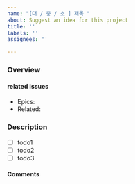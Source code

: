 ```yaml
---
name: "[대 / 중 / 소 ] 제목 "
about: Suggest an idea for this project
title: ''
labels: ''
assignees: ''

---
```


### Overview

#### related issues

- Epics:
- Related:

### Description

- [ ] todo1
- [ ] todo2
- [ ] todo3

#### Comments

